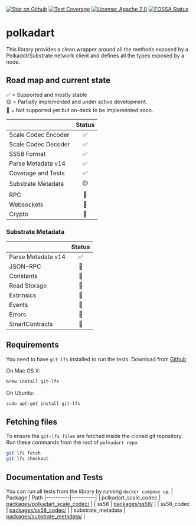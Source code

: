 [![Star on Github](https://img.shields.io/github/stars/rankanizer/polkadart.svg?style=flat&logo=github&colorB=deeppink&label=stars)](https://github.com/rankanizer/polkadart)
[![Test Coverage](https://api.codeclimate.com/v1/badges/156365ed1c65ff0d7b8c/test_coverage)](https://codeclimate.com/github/rankanizer/polkadart/test_coverage)
[![License: Apache 2.0](https://img.shields.io/badge/license-Apache%202.0-purple.svg)](https://www.apache.org/licenses/LICENSE-2.0)
[![FOSSA Status](https://app.fossa.com/api/projects/git%2Bgithub.com%2Frankanizer%2Fpolkadart.svg?type=shield)](https://app.fossa.com/projects/git%2Bgithub.com%2Frankanizer%2Fpolkadart?ref=badge_shield) <!-- markdown-link-check-disable-line -->

# polkadart
This library provides a clean wrapper around all the methods exposed by a Polkadot/Substrate network client and defines all the types exposed by a node.

## Road map and current state

✅ = Supported and mostly stable<br/>
🟡 = Partially implemented and under active development.<br/>
🔴 = Not supported yet but on-deck to be implemented soon.

|                      | Status  |
| -------------------- |:-------:|
| Scale Codec Encoder  | ✅      |
| Scale Codec Decoder  | ✅      |
| SS58 Format          | ✅      |
| Parse Metadata v14   | ✅      |
| Coverage and Tests   | ✅      |
| Substrate Metadata   | 🟡      |
| RPC                  | 🔴      |
| Websockets           | 🔴      |
| Crypto               | 🔴      |

### Substrate Metadata
|                      | Status  |
| -------------------- |:-------:|
| Parse Metadata v14   | ✅      |
| JSON-RPC             | 🔴      |
| Constants            | 🔴      |
| Read Storage         | 🔴      |
| Extrinsics           | 🔴      |
| Events               | 🔴      |
| Errors               | 🔴      |
| SmartContracts       | 🔴      |

## Requirements

You need to have `git-lfs` installed to run the tests. Download from [Github](https://git-lfs.github.com)

On Mac OS X:

```bash
brew install git-lfs
```

On Ubuntu:

```bash
sudo apt-get install git-lfs
```

## Fetching files

To ensure the `git-lfs files` are fetched inside the cloned git repository. Run these commands from the root of `polkadart repo`.

```bash
git lfs fetch
git lfs checkout
```

## Documentation and Tests

You can run all tests from the library by running `docker compose up`.
| Package | Path
|----------|----------|
| polkadart_scale_codec | [packages/polkadart_scale_codec/](./packages/polkadart_scale_codec/) |
| ss58 | [packages/ss58/](./packages/ss58/) |
| ss58_codec | [packages/ss58_codec/](./packages/ss58_codec/) |
| substrate_metadata | [packages/substrate_metadata/](./packages/substrate_metadata/) |
